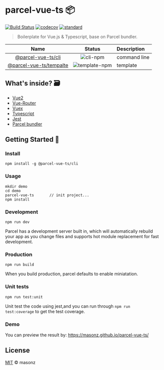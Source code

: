 # parcel-vue-ts 📦

[![Build Status][travis-image]][travis-url]
[![codecov][codecov-image]][codecov-url]
[![standard][standard-image]][standard-url]

> Boilerplate for Vue.js & Typescript, base on Parcel bundler.

|                Name                 |     Status      | Description  |
| :---------------------------------: | :-------------: | :----------- |
|      [@parcel-vue-ts/cli][cli]      |   ![cli-npm]    | command line |
| [@parcel-vue-ts/tempalte][template] | ![template-npm] | template     |

[cli]: https://github.com/masonz/parcel-vue-ts/tree/master/packages/cli
[cli-npm]: https://img.shields.io/npm/v/@parcel-vue-ts/cli.svg
[template]: https://github.com/masonz/parcel-vue-ts/tree/master/packages/template
[template-npm]: https://img.shields.io/npm/v/@parcel-vue-ts/template.svg

## What's inside? 🗃

* [Vue2](https://github.com/vuejs/vue)
* [Vue-Router](https://github.com/vuejs/vue-router)
* [Vuex](https://github.com/vuejs/vuex)
* [Typescript](https://github.com/Microsoft/TypeScript)
* [Jest](https://github.com/facebook/jest)
* [Parcel bundler](https://github.com/parcel-bundler/parcel)

## Getting Started 🚀

### Install

```
npm install -g @parcel-vue-ts/cli
```

### Usage

```
mkdir demo
cd demo
parcel-vue-ts       // init project...
npm install
```

### Development

```
npm run dev
```

Parcel has a development server built in, which will automatically rebuild your app as you change files and supports hot module replacement for fast development.

### Production

```
npm run build
```

When you build production, parcel defaults to enable miniatation.

### Unit tests

```
npm run test:unit
```

Unit test the code using jest,and you can run through `npm run test:coverage` to get the test coverage.

### Demo

You can preview the result by: https://masonz.github.io/parcel-vue-ts/

## License

[MIT](https://github.com/masonz/parcel-vue-ts/blob/master/LICENSE) © masonz

[travis-image]: https://travis-ci.org/masonz/parcel-vue-ts.svg?branch=master
[travis-url]: https://travis-ci.org/masonz/parcel-vue-ts
[codecov-image]: https://codecov.io/gh/masonz/parcel-vue-ts/branch/master/graph/badge.svg
[codecov-url]: https://codecov.io/gh/masonz/parcel-vue-ts
[standard-image]: https://img.shields.io/badge/code_style-standard-brightgreen.svg
[standard-url]: https://github.com/standard/standard
